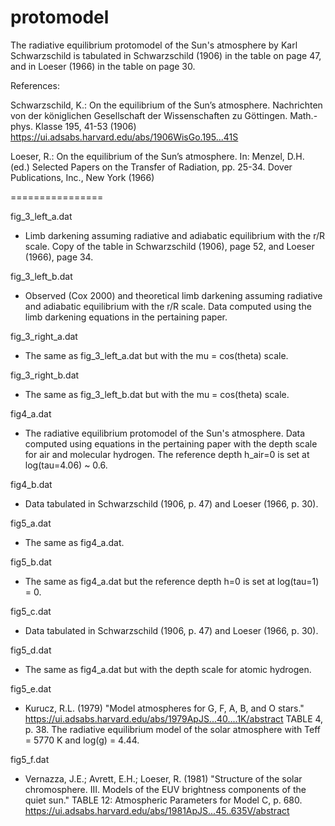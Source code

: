 # protomodel
The radiative equilibrium protomodel of the Sun's atmosphere by Karl Schwarzschild is tabulated in Schwarzschild (1906) in the table on page 47, and in Loeser (1966) in the table on page 30.

References:

Schwarzschild, K.: On the equilibrium of the Sun’s atmosphere. Nachrichten von der königlichen Gesellschaft der Wissenschaften zu Göttingen. Math.-phys. Klasse 195, 41-53 (1906) https://ui.adsabs.harvard.edu/abs/1906WisGo.195...41S

Loeser, R.: On the equilibrium of the Sun’s atmosphere. In: Menzel, D.H. (ed.) Selected Papers on the Transfer of Radiation, pp. 25-34. Dover Publications, Inc., New York (1966)

================

fig_3_left_a.dat
- Limb darkening assuming radiative and adiabatic equilibrium with the r/R scale. Copy of the table in Schwarzschild (1906), page 52, and Loeser (1966), page 34.

fig_3_left_b.dat
- Observed (Cox 2000) and theoretical limb darkening assuming radiative and adiabatic equilibrium with the r/R scale. Data computed using the limb darkening equations in the pertaining paper.

fig_3_right_a.dat
- The same as fig_3_left_a.dat but with the mu = cos(theta) scale.

fig_3_right_b.dat
- The same as fig_3_left_b.dat but with the mu = cos(theta) scale.

fig4_a.dat
- The radiative equilibrium protomodel of the Sun's atmosphere. Data computed using equations in the pertaining paper with the depth scale for air and molecular hydrogen. The reference depth h_air=0 is set at log(tau=4.06) ~ 0.6.

fig4_b.dat
- Data tabulated in Schwarzschild (1906, p. 47) and Loeser (1966, p. 30).

fig5_a.dat
- The same as fig4_a.dat.

fig5_b.dat
- The same as fig4_a.dat but the reference depth h=0 is set at log(tau=1) = 0.

fig5_c.dat
- Data tabulated in Schwarzschild (1906, p. 47) and Loeser (1966, p. 30).

fig5_d.dat
- The same as fig4_a.dat but with the depth scale for atomic hydrogen.

fig5_e.dat
- Kurucz, R.L. (1979) "Model atmospheres for G, F, A, B, and O stars." https://ui.adsabs.harvard.edu/abs/1979ApJS...40....1K/abstract TABLE 4, p. 38. The radiative equilibrium model of the solar atmosphere with Teff = 5770 K and log(g) = 4.44.

fig5_f.dat
- Vernazza, J.E.; Avrett, E.H.; Loeser, R. (1981) "Structure of the solar chromosphere. III. Models of the EUV brightness components of the quiet sun." TABLE 12: Atmospheric Parameters for Model C, p. 680. https://ui.adsabs.harvard.edu/abs/1981ApJS...45..635V/abstract

